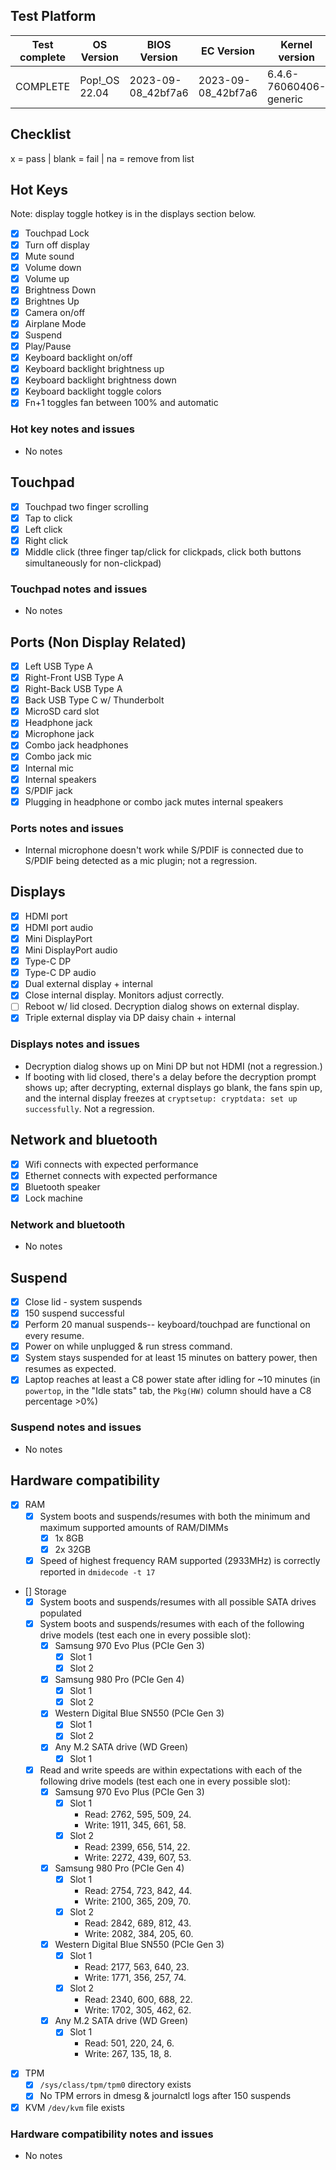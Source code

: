 ## Test Platform

| Test complete | OS Version     | BIOS Version       | EC Version         | Kernel version         |
| ------------- | -------------- | ------------------ | ------------------ | ---------------------- |
| COMPLETE      | Pop!\_OS 22.04 | 2023-09-08_42bf7a6 | 2023-09-08_42bf7a6 | 6.4.6-76060406-generic |

## Checklist
x = pass | blank = fail | na = remove from list

## Hot Keys

Note: display toggle hotkey is in the displays section below.

- [X] Touchpad Lock
- [X] Turn off display
- [X] Mute sound
- [X] Volume down
- [X] Volume up
- [X] Brightness Down
- [X] Brightnes Up
- [X] Camera on/off
- [X] Airplane Mode
- [X] Suspend
- [X] Play/Pause
- [X] Keyboard backlight on/off
- [X] Keyboard backlight brightness up
- [X] Keyboard backlight brightness down
- [X] Keyboard backlight toggle colors
- [X] Fn+1 toggles fan between 100% and automatic

### Hot key notes and issues

- No notes

## Touchpad

- [X] Touchpad two finger scrolling 
- [X] Tap to click
- [X] Left click
- [X] Right click
- [X] Middle click (three finger tap/click for clickpads, click both buttons simultaneously for non-clickpad)

### Touchpad notes and issues

- No notes

## Ports (Non Display Related)

- [X] Left USB Type A
- [X] Right-Front USB Type A
- [X] Right-Back USB Type A
- [X] Back USB Type C w/ Thunderbolt
- [X] MicroSD card slot
- [X] Headphone jack
- [X] Microphone jack
- [X] Combo jack headphones
- [X] Combo jack mic
- [X] Internal mic
- [X] Internal speakers
- [X] S/PDIF jack
- [X] Plugging in headphone or combo jack mutes internal speakers

### Ports notes and issues

- Internal microphone doesn't work while S/PDIF is connected due to S/PDIF being detected as a mic plugin; not a regression.

## Displays

- [X] HDMI port
- [X] HDMI port audio
- [X] Mini DisplayPort
- [X] Mini DisplayPort audio
- [X] Type-C DP
- [X] Type-C DP audio
- [X] Dual external display + internal
- [X] Close internal display. Monitors adjust correctly.
- [ ] Reboot w/ lid closed. Decryption dialog shows on external display.
- [X] Triple external display via DP daisy chain + internal

### Displays notes and issues

- Decryption dialog shows up on Mini DP but not HDMI (not a regression.)
- If booting with lid closed, there's a delay before the decryption prompt shows up; after decrypting, external displays go blank, the fans spin up, and the internal display freezes at `cryptsetup: cryptdata: set up successfully`. Not a regression.

## Network and bluetooth

- [X] Wifi connects with expected performance
- [X] Ethernet connects with expected performance
- [X] Bluetooth speaker
- [X] Lock machine

### Network and bluetooth

- No notes

## Suspend

- [X] Close lid - system suspends
- [X] 150 suspend successful
- [X] Perform 20 manual suspends-- keyboard/touchpad are functional on every resume.
- [X] Power on while unplugged & run stress command.
- [X] System stays suspended for at least 15 minutes on battery power, then resumes as expected.
- [X] Laptop reaches at least a C8 power state after idling for ~10 minutes (in `powertop`, in the "Idle stats" tab, the `Pkg(HW)` column should have a C8 percentage >0%)

### Suspend notes and issues

- No notes

## Hardware compatibility

- [X] RAM
    - [X] System boots and suspends/resumes with both the minimum and maximum supported amounts of RAM/DIMMs
        - [X] 1x 8GB
        - [X] 2x 32GB
    - [X] Speed of highest frequency RAM supported (2933MHz) is correctly reported in `dmidecode -t 17`
- [] Storage
    - [X] System boots and suspends/resumes with all possible SATA drives populated
    - [X] System boots and suspends/resumes with each of the following drive models (test each one in every possible slot):
        - [X] Samsung 970 Evo Plus (PCIe Gen 3)
            - [X] Slot 1
            - [X] Slot 2
        - [X] Samsung 980 Pro (PCIe Gen 4)
            - [X] Slot 1
            - [X] Slot 2
        - [X] Western Digital Blue SN550 (PCIe Gen 3)
            - [X] Slot 1
            - [X] Slot 2
        - [X] Any M.2 SATA drive (WD Green)
            - [X] Slot 1
    - [X] Read and write speeds are within expectations with each of the following drive models (test each one in every possible slot):
        - [X] Samsung 970 Evo Plus (PCIe Gen 3)
            - [X] Slot 1
                - Read: 2762, 595, 509, 24.
                - Write: 1911, 345, 661, 58.
            - [X] Slot 2
                - Read: 2399, 656, 514, 22.
                - Write: 2272, 439, 607, 53.
        - [X] Samsung 980 Pro (PCIe Gen 4)
            - [X] Slot 1
                - Read: 2754, 723, 842, 44.
                - Write: 2100, 365, 209, 70.
            - [X] Slot 2
                - Read: 2842, 689, 812, 43.
                - Write: 2082, 384, 205, 60.
        - [X] Western Digital Blue SN550 (PCIe Gen 3)
            - [X] Slot 1
                - Read: 2177, 563, 640, 23.
                - Write: 1771, 356, 257, 74.
            - [X] Slot 2
                - Read: 2340, 600, 688, 22.
                - Write: 1702, 305, 462, 62.
        - [X] Any M.2 SATA drive (WD Green)
            - [X] Slot 1
                - Read: 501, 220, 24, 6.
                - Write: 267, 135, 18, 8.
- [X] TPM
    - [X] `/sys/class/tpm/tpm0` directory exists
    - [X] No TPM errors in dmesg & journalctl logs after 150 suspends
- [X] KVM `/dev/kvm` file exists

### Hardware compatibility notes and issues

- No notes
